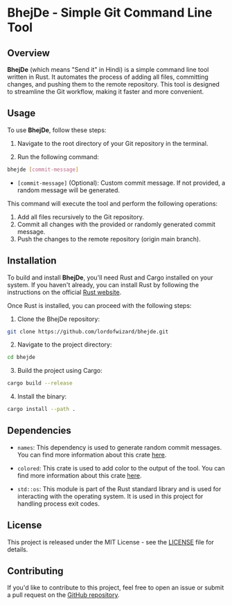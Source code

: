 # BhejDe - Simple Git Command Line Tool

## Overview

**BhejDe** (which means "Send it" in Hindi) is a simple command line tool written in Rust. It automates the process of adding all files, committing changes, and pushing them to the remote repository. This tool is designed to streamline the Git workflow, making it faster and more convenient.

## Usage

To use **BhejDe**, follow these steps:

1. Navigate to the root directory of your Git repository in the terminal.

2. Run the following command:

```bash
bhejde [commit-message]
```

- `[commit-message]` (Optional): Custom commit message. If not provided, a random message will be generated.

This command will execute the tool and perform the following operations:

1. Add all files recursively to the Git repository.
2. Commit all changes with the provided or randomly generated commit message.
3. Push the changes to the remote repository (origin main branch).

## Installation

To build and install **BhejDe**, you'll need Rust and Cargo installed on your system. If you haven't already, you can install Rust by following the instructions on the official [Rust website](https://www.rust-lang.org/tools/install).

Once Rust is installed, you can proceed with the following steps:

1. Clone the BhejDe repository:

```bash
git clone https://github.com/lordofwizard/bhejde.git
```

2. Navigate to the project directory:

```bash
cd bhejde
```

3. Build the project using Cargo:

```bash
cargo build --release
```

4. Install the binary:

```bash
cargo install --path .
```

## Dependencies

- `names`: This dependency is used to generate random commit messages. You can find more information about this crate [here](https://crates.io/crates/names).

- `colored`: This crate is used to add color to the output of the tool. You can find more information about this crate [here](https://crates.io/crates/colored).

- `std::os`: This module is part of the Rust standard library and is used for interacting with the operating system. It is used in this project for handling process exit codes.

## License

This project is released under the MIT License - see the [LICENSE](LICENSE) file for details.

## Contributing

If you'd like to contribute to this project, feel free to open an issue or submit a pull request on the [GitHub repository](https://github.com/lordofwizard/bhejde).
